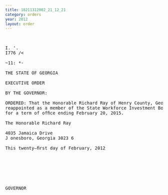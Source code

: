 ```yaml
---
title: 18211312002_21_12_21
category: orders
year: 2012
layout: order
---
```


<pre>    

I. '.
I776 /<

~11: *-

THE STATE OF GEORGIA

EXECUTIVE ORDER

BY THE GOVERNOR:

ORDERED: That the Honorable Richard Ray of Henry County, Georgia, is
reappointed as a member of the State Workforce Investment Board,
for a term of ofﬁce ending February 20, 2015.

The Honorable Richard Ray

4035 Jamaica Drive
J onesboro, Georgia 3023 6

This twenty—ﬁrst day of February, 2012

 
   

   
        

GOVERNOR

</pre>
